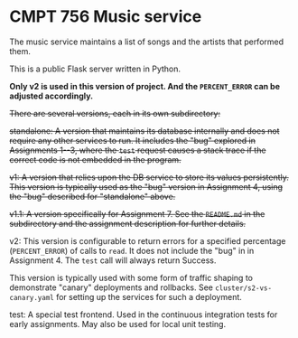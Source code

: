 # CMPT 756 Music service

The music service maintains a list of songs and the artists that performed
them.

This is a public Flask server written in Python.

**Only v2 is used in this version of project. And the ```PERCENT_ERROR``` can be adjusted accordingly.**

<s> There are several versions, each in its own subdirectory:

standalone: A version that maintains its database internally
  and does not require any other services to run. It includes
  the "bug" explored in Assignments 1--3, where the `test`
  request causes a stack trace if the correct code is
  not embedded in the program.

v1: A version that relies upon the DB service to store its
  values persistently. This version is typically used as
  the "bug" version in Assignment 4, using the "bug"
  described for "standalone" above.

v1.1: A version specifically for Assignment&nbsp;7.  See the `README.md` in the subdirectory and the assignment description for further details.

</s>

v2: This version is configurable to return errors for a specified
  percentage (`PERCENT_ERROR`) of calls to `read`. It does not
  include the "bug" in in Assignment 4.  The `test` call
  will always return Success.

  This version is typically used with some form of
  traffic shaping to demonstrate "canary" deployments and
  rollbacks. See `cluster/s2-vs-canary.yaml` for setting
  up the services for such a deployment.

test: A special test frontend.  Used in the continuous
  integration tests for early assignments. May also be used for local unit
  testing.
